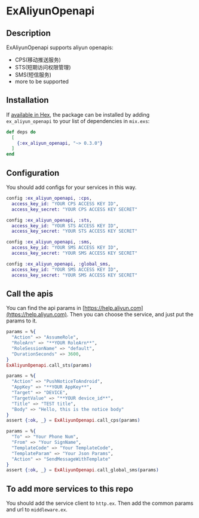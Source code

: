 # ExAliyunOpenapi

## Description
ExAliyunOpenapi supports aliyun openapis:
* CPS(移动推送服务)
* STS(短期访问权限管理)
* SMS(短信服务)
* more to be supported

## Installation

If [available in Hex](https://hex.pm/docs/publish), the package can be installed
by adding `ex_aliyun_openapi` to your list of dependencies in `mix.exs`:

```elixir
def deps do
  [
    {:ex_aliyun_openapi, "~> 0.3.0"}
  ]
end
```

## Configuration
You should add configs for your services in this way.
```elixir
config :ex_aliyun_openapi, :cps,
  access_key_id: "YOUR CPS ACCESS KEY ID",
  access_key_secret: "YOUR CPS ACCESS KEY SECRET"

config :ex_aliyun_openapi, :sts,
  access_key_id: "YOUR STS ACCESS KEY ID",
  access_key_secret: "YOUR STS ACCESS KEY SECRET"

config :ex_aliyun_openapi, :sms,
  access_key_id: "YOUR SMS ACCESS KEY ID",
  access_key_secret: "YOUR SMS ACCESS KEY SECRET"

config :ex_aliyun_openapi, :global_sms,
  access_key_id: "YOUR SMS ACCESS KEY ID",
  access_key_secret: "YOUR SMS ACCESS KEY SECRET"
```

## Call the apis 
You can find the api params in [https://help.aliyun.com](https://help.aliyun.com).
Then you can choose the service, and just put the params to it.
```elixir
params = %{
  "Action" => "AssumeRole",
  "RoleArn" => "**YOUR RoleArn**",
  "RoleSessionName" => "default",
  "DurationSeconds" => 3600,
}
ExAliyunOpenapi.call_sts(params)
```
```elixir
params = %{
  "Action" => "PushNoticeToAndroid",
  "AppKey" => "**YOUR AppKey**",
  "Target" => "DEVICE",
  "TargetValue" => "**YOUR device_id**",
  "Title" => "TEST title",
  "Body" => "Hello, this is the notice body"
}
assert {:ok, _} = ExAliyunOpenapi.call_cps(params)
```

```elixir
params = %{
  "To" => "Your Phone Num",
  "From" => "Your SignName",
  "TemplateCode" => "Your TemplateCode",
  "TemplateParam" => "Your Json Params",
  "Action" => "SendMessageWithTemplate"
}
assert {:ok, _} = ExAliyunOpenapi.call_global_sms(params)
```

## To add more services to this repo
You should add the service client to `http.ex`.
Then add the common params and url to `middleware.ex`.
